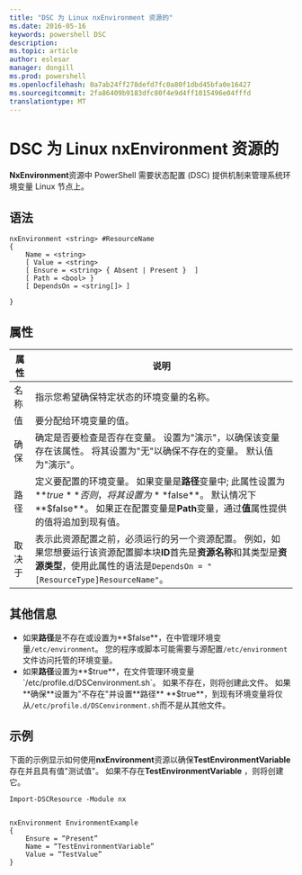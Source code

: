 ```yaml
---
title: "DSC 为 Linux nxEnvironment 资源的"
ms.date: 2016-05-16
keywords: powershell DSC
description: 
ms.topic: article
author: eslesar
manager: dongill
ms.prod: powershell
ms.openlocfilehash: 0a7ab24ff278defd7fc0a80f1dbd45bfa0e16427
ms.sourcegitcommit: 2fa86409b9183dfc80f4e9d4ff1015496e04fffd
translationtype: MT
---
```

# DSC 为 Linux nxEnvironment 资源的

**NxEnvironment**资源中 PowerShell 需要状态配置 (DSC) 提供机制来管理系统环境变量 Linux 节点上。

## 语法

```
nxEnvironment <string> #ResourceName
{
    Name = <string>
    [ Value = <string>
    [ Ensure = <string> { Absent | Present }  ]
    [ Path = <bool> }
    [ DependsOn = <string[]> ]

}
```

## 属性

|  属性 |  说明 | 
|---|---|
| 名称| 指示您希望确保特定状态的环境变量的名称。| 
| 值| 要分配给环境变量的值。| 
| 确保| 确定是否要检查是否存在变量。 设置为"演示"，以确保该变量存在该属性。 将其设置为"无"以确保不存在的变量。 默认值为"演示"。| 
| 路径| 定义要配置的环境变量。 如果变量是**路径**变量中; 此属性设置为**$true**否则，将其设置为**$false**。 默认情况下**$false**。 如果正在配置变量是**Path**变量，通过**值**属性提供的值将追加到现有值。| 
| 取决于 | 表示此资源配置之前，必须运行的另一个资源配置。 例如，如果您想要运行该资源配置脚本块**ID**首先是**资源名称**和其类型是**资源类型**，使用此属性的语法是`DependsOn = "[ResourceType]ResourceName"`。| 

## 其他信息

* 如果**路径**是不存在或设置为**$false**，在中管理环境变量`/etc/environment`。 您的程序或脚本可能需要与源配置`/etc/environment`文件访问托管的环境变量。
* 如果**路径**设置为**$true**，在文件管理环境变量`/etc/profile.d/DSCenvironment.sh`。 如果不存在，则将创建此文件。 如果**确保**设置为"不存在"并设置**路径** **$true**，到现有环境变量将仅从`/etc/profile.d/DSCenvironment.sh`而不是从其他文件。

## 示例

下面的示例显示如何使用**nxEnvironment**资源以确保**TestEnvironmentVariable**存在并且具有值"测试值"。 如果不存在**TestEnvironmentVariable** ，则将创建它。

```
Import-DSCResource -Module nx 


nxEnvironment EnvironmentExample
{
    Ensure = “Present”
    Name = “TestEnvironmentVariable”
    Value = “TestValue”
}
```


